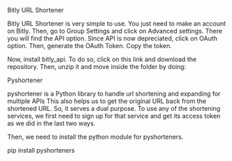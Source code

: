Bitly URL Shortener

Bitly URL Shortener is very simple to use. You just need to make an account on Bitly. Then, go to Group Settings and click on Advanced settings. There you will find the API option. Since API is now depreciated, click on OAuth option. Then, generate the OAuth Token. Copy the token.

Now, install bitly_api. To do so, click on this link and download the repository. Then, unzip it and move inside the folder by doing:

Pyshortener

pyshortener is a Python library to handle url shortening and expanding for multiple APIs
This also helps us to get the original URL back from the shortened URL. So, it serves a dual purpose.
To use any of the shortening services, we first need to sign up for that service and get its access token as we did in the last two ways.

Then, we need to install the python module for pyshorteners.

pip install pyshorteners
